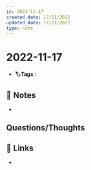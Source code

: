 ```yaml
---
id: 2022-11-17
created_date: 17/11/2022
updated_date: 17/11/2022
type: note
---
```


#  2022-11-17
- **🏷️Tags** :   
[ ](#anki-card)
## 📝 Notes
- 


## Questions/Thoughts


## 🔗 Links
- 